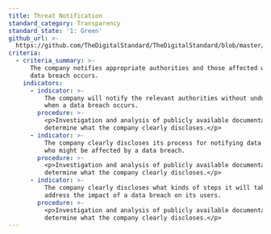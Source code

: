 ```yaml
---
title: Threat Notification
standard_category: Transparency
standard_state: '1: Green'
github_url: >-
  https://github.com/TheDigitalStandard/TheDigitalStandard/blob/master/Governance%20%26%20Compliance%20(Are%20they%20good%3F)%2FTransparency%2FThreat%20Notification.yaml
criteria:
  - criteria_summary: >-
      The company notifies appropriate authorities and those affected when a
      data breach occurs.
    indicators:
      - indicator: >-
          The company will notify the relevant authorities without undue delay
          when a data breach occurs.
        procedure: >-
          <p>Investigation and analysis of publicly available documentation to
          determine what the company clearly discloses.</p>
      - indicator: >-
          The company clearly discloses its process for notifying data subjects
          who might be affected by a data breach.
        procedure: >-
          <p>Investigation and analysis of publicly available documentation to
          determine what the company clearly discloses.</p>
      - indicator: >-
          The company clearly discloses what kinds of steps it will take to
          address the impact of a data breach on its users.
        procedure: >-
          <p>Investigation and analysis of publicly available documentation to
          determine what the company clearly discloses.</p>
---
```


